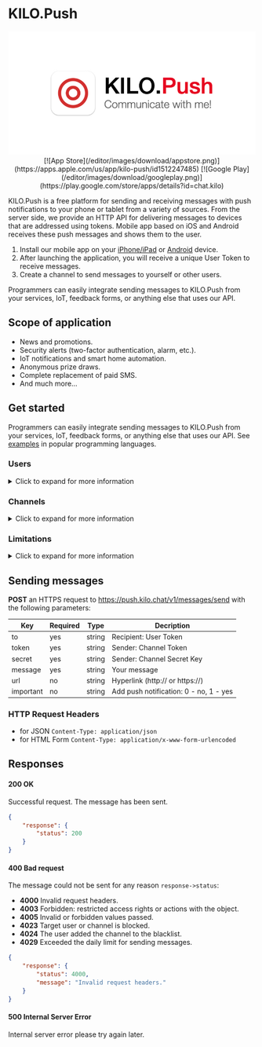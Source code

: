 # KILO.Push

<img src="/editor/images/logos/logo.png" alt="KILO.Push" style="max-width:100%">

<div align="center">
[![App Store](/editor/images/download/appstore.png)](https://apps.apple.com/us/app/kilo-push/id1512247485)
[![Google Play](/editor/images/download/googleplay.png)](https://play.google.com/store/apps/details?id=chat.kilo)
</div>

KILO.Push is a free platform for sending and receiving messages with push notifications to your phone or tablet from a variety of sources. From the server side, we provide an HTTP API for delivering messages to devices that are addressed using tokens. Mobile app based on iOS and Android receives these push messages and shows them to the user.

1. Install our mobile app on your [iPhone/iPad](https://apps.apple.com/us/app/kilo-push/id1512247485 "iPhone/iPad") or [Android](https://play.google.com/store/apps/details?id=chat.kilo "Android") device.
2. After launching the application, you will receive a unique User Token to receive messages.
3. Create a channel to send messages to yourself or other users.

Programmers can easily integrate sending messages to KILO.Push from your services, IoT, feedback forms, or anything else that uses our API.

## Scope of application

- News and promotions.
- Security alerts (two-factor authentication, alarm, etc.).
- IoT notifications and smart home automation.
- Anonymous prize draws.
- Complete replacement of paid SMS.
- And much more…

## Get started

Programmers can easily integrate sending messages to KILO.Push from your services, IoT, feedback forms, or anything else that uses our API. See [examples](https://github.com/artlevitan/KILO.Push-API/tree/main/examples "examples") in popular programming languages.

### Users

<details>
<summary>Click to expand for more information</summary>
When you first launch the mobile app, you will be assigned a unique **User Token**, which is an identifier, like a personal phone number or email address.

The **User Token** consists of random letters and numbers of the English alphabet with a length of 42 characters. Starts with the prefix `u_`, for example:

`u_282c0a20f0520a152c89d8c0489426c0668ca495`

User Token is used to receive messages. Do not share your Token with third parties without the necessity, this may cause you to receive unwanted messages, and then you will have to add such channels to the blacklist.

> If you reinstall the app, you will receive a new User Token — you will not be able to restore the old Token.
> Each user receives a unique Token. If you know the user's personal Token, you can send messages to them.
</details>

### Channels

<details>
<summary>Click to expand for more information</summary>
You need to create a channel to send messages to yourself or other users.

Each channel has a name, a logo, a unique **Channel Token**, and a **Channel Secret Key**.

The **Channel Token** consists of random numbers and letters of the English alphabet with a length of 42 characters. Starts with the prefix `c_`, for example:

`c_5baa8b3d74852e1d6709f6068fbdd07fe1b73c2b`

The **Channel Secret Key** consists of random numbers and letters of the English alphabet with a length of 64 characters, for example:

`4fc82b26aecb47d2868c4efbe3581732a3e7cbcc6c2efb32062c08170a05eeb8`

You can find the Channel Token and Channel Secret Key in My channels section.

Do not share your Channel's Token and Secret Key with anyone, otherwise attackers will be able to send messages without your knowledge.

> If your channel data has been compromised, update your Secret Key immediately so that attackers can't send messages. The Channel Secret Key can be updated at any time.
> Create channels for sending messages. Do not share your Channel's Token and Secret Key with third parties. If data is compromised, update the Channel Secret Key.

#### Blocked channels

Annoying channels can be added to the blacklist to avoid receiving messages from them. To do this, select notification in the mobile app and click Block channel. Manage blocked channels in the auxiliary menu of the mobile app.

> Messages from blocked channels won't disturb you anymore.
</details>

### Limitations

<details>
<summary>Click to expand for more information</summary>
The app imposes certain restrictions in order to use resources efficiently, monitor security, and control spam.
- Notification text and links no more than 1000 characters;
- Maximum 5 channels per user;
- Sending no more than 300 messages per day from each channel;
- Verified channels have no restrictions on the number of messages sent.
</details>

## Sending messages

**POST** an HTTPS request to <https://push.kilo.chat/v1/messages/send> with the following parameters:

| Key       | Required | Type   | Decription                             |
| --------- | -------- | ------ | -------------------------------------- |
| to        | yes      | string | Recipient: User Token                  |
| token     | yes      | string | Sender: Channel Token                  |
| secret    | yes      | string | Sender: Channel Secret Key             |
| message   | yes      | string | Your message                           |
| url       | no       | string | Hyperlink (http:// or https://)        |
| important | no       | string | Add push notification: 0 - no, 1 - yes |

### HTTP Request Headers

- for JSON `Content-Type: application/json`
- for HTML Form `Content-Type: application/x-www-form-urlencoded`

## Responses

#### 200 OK

Successful request. The message has been sent.

```json
{
    "response": {
        "status": 200
    }
}
```

#### 400 Bad request

The message could not be sent for any reason `response->status`:

- **4000** Invalid request headers.
- **4003** Forbidden: restricted access rights or actions with the object.
- **4005** Invalid or forbidden values passed.
- **4023** Target user or channel is blocked.
- **4024** The user added the channel to the blacklist.
- **4029** Exceeded the daily limit for sending messages.

```json
{
    "response": {
        "status": 4000,
        "message": "Invalid request headers."
    }
}
```

#### 500 Internal Server Error

Internal server error please try again later.
